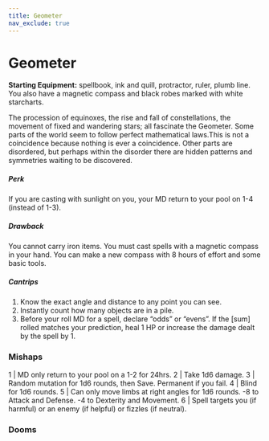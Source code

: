 ```yaml
---
title: Geometer
nav_exclude: true
---
```

# Geometer

**Starting Equipment:** spellbook, ink and quill, protractor, ruler,
plumb line. You also have a magnetic compass and black robes
marked with white starcharts.

The procession of equinoxes, the rise and fall of constellations,
the movement of fixed and wandering stars; all fascinate the
Geometer. Some parts of the world seem to follow perfect
mathematical laws.This is not a coincidence because nothing is
ever a coincidence. Other parts are disordered, but perhaps
within the disorder there are hidden patterns and symmetries
waiting to be discovered.
##### Perk
If you are casting with sunlight on you, your MD return to your
pool on 1-4 (instead of 1-3).
##### Drawback
You cannot carry iron items. You must cast spells with a
magnetic compass in your hand. You can make a new compass
with 8 hours of effort and some basic tools.
##### Cantrips

1. Know the exact angle and distance to any point you can see.
2. Instantly count how many objects are in a pile.
3. Before your roll MD for a spell, declare “odds” or “evens”. If the [sum] rolled matches your prediction, heal 1 HP or increase the damage dealt by the spell by 1.

### Mishaps

1 | MD only return to your pool on a 1-2 for 24hrs.
2 | Take 1d6 damage.
3 | Random mutation for 1d6 rounds, then Save. Permanent if you fail.
4 | Blind for 1d6 rounds.
5 | Can only move limbs at right angles for 1d6 rounds. -8 to Attack and Defense. -4 to Dexterity and Movement.
6 | Spell targets you (if harmful) or an enemy (if helpful) or fizzles (if neutral).

### Dooms

